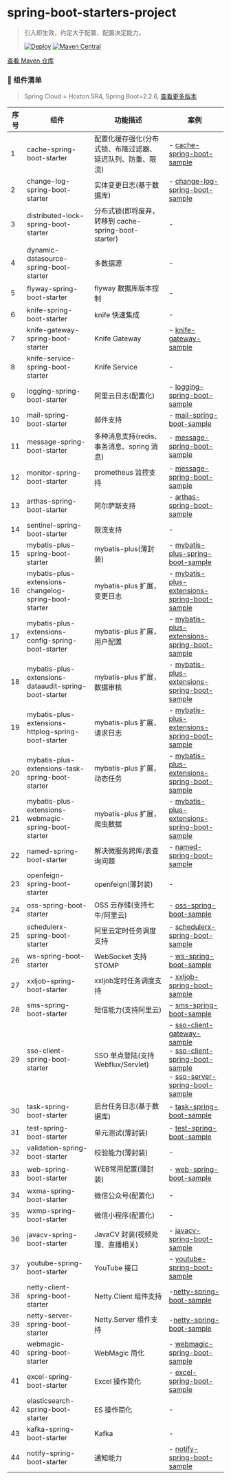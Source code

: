 # spring-boot-starters-project

> 引入即生效，约定大于配置，配置决定能力。
>
> [![Deploy](https://github.com/hocgin/spring-boot-starters-project/actions/workflows/deploy.yml/badge.svg?branch=v1.0.20)](https://github.com/hocgin/spring-boot-starters-project/actions/workflows/deploy.yml)
> [![Maven Central](https://maven-badges.herokuapp.com/maven-central/in.hocg.boot/spring-boot-starters-project/badge.svg)](https://search.maven.org/search?q=in.hocg.boot)


[查看 Maven 仓库](https://search.maven.org/search?q=in.hocg.boot)

### 🧾 组件清单

> Spring Cloud = Hoxton.SR4, Spring Boot=2.2.6, [查看更多版本](./spring-boot-dependencies/pom.xml)

| 序号   | 组件                                  | 功能描述                                     | 案例                                                                                                                                                                                                                                                                    |
|------|-------------------------------------|------------------------------------------|-----------------------------------------------------------------------------------------------------------------------------------------------------------------------------------------------------------------------------------------------------------------------|
| 1    | cache-spring-boot-starter           | 配置化缓存强化(分布式锁、布隆过滤器、延迟队列、防重、限流)           | - [cache-spring-boot-sample](./spring-boot-samples/cache-spring-boot-sample)                                                                                                                                                                                                                                                                     |
| 2    | change-log-spring-boot-starter      | 实体变更日志(基于数据库)                            | - [change-log-spring-boot-sample](./spring-boot-samples/change-log-spring-boot-sample)                                                                                                                                                                                |
| 3    | distributed-lock-spring-boot-starter | 分布式锁(即将废弃，转移到 cache-spring-boot-starter) | -                                                                                                                                                                                                                                                                     |
| 4    | dynamic-datasource-spring-boot-starter | 多数据源                                     | -                                                                                                                                                                                                                                                                     |
| 5    | flyway-spring-boot-starter          | flyway 数据库版本控制                           | -                                                                                                                                                                                                                                                                     |
| 6    | knife-spring-boot-starter           | knife 快速集成                               | -                                                                                                                                                                                                                                                                     |
| 7    | knife-gateway-spring-boot-starter   | Knife Gateway                            | - [knife-gateway-sample](./spring-boot-samples/knife-gateway-sample)                                                                                                                                                                                                  |
| 8    | knife-service-spring-boot-starter   | Knife Service                            | -                                                                                                                                                                                                                                                                     |
| 9    | logging-spring-boot-starter         | 阿里云日志(配置化)                               | - [logging-spring-boot-sample](./spring-boot-samples/logging-spring-boot-sample)                                                                                                                                                                                      |
| 10   | mail-spring-boot-starter            | 邮件支持                                     | - [mail-spring-boot-sample](./spring-boot-samples/mail-spring-boot-sample)                                                                                                                                                                                            |
| 11   | message-spring-boot-starter         | 多种消息支持(redis、事务消息、spring 消息)             | - [message-spring-boot-sample](./spring-boot-samples/message-spring-boot-sample)                                                                                                                                                                                      |
| 12   | monitor-spring-boot-starter         | prometheus 监控支持                          | - [message-spring-boot-sample](./spring-boot-samples/message-spring-boot-sample)                                                                                                                                                                                      |
| 13   | arthas-spring-boot-starter          | 阿尔萨斯支持                                   | -  [arthas-spring-boot-sample](./spring-boot-samples/arthas-spring-boot-sample)                                                                                                                                                                                                                                                                    |
| 14   | sentinel-spring-boot-starter        | 限流支持                                     | -                                                                                                                                                                                                                                                                     |
| 15   | mybatis-plus-spring-boot-starter    | mybatis-plus(薄封装)                        | - [mybatis-plus-spring-boot-sample](./spring-boot-samples/mybatis-plus-spring-boot-sample)                                                                                                                                                                            |
| 16   | mybatis-plus-extensions-changelog-spring-boot-starter  | mybatis-plus 扩展，变更日志                     | - [mybatis-plus-extensions-spring-boot-sample](./spring-boot-samples/mybatis-plus-extensions-spring-boot-sample)                                                                                                                                                                                                                                                                    |
| 17   | mybatis-plus-extensions-config-spring-boot-starter    | mybatis-plus 扩展，用户配置                     | -  [mybatis-plus-extensions-spring-boot-sample](./spring-boot-samples/mybatis-plus-extensions-spring-boot-sample)                                                                                                                                                                                                                                                                   |
| 18   | mybatis-plus-extensions-dataaudit-spring-boot-starter  | mybatis-plus 扩展，数据审核                     | - [mybatis-plus-extensions-spring-boot-sample](./spring-boot-samples/mybatis-plus-extensions-spring-boot-sample)                                                                                                                                                                                                                                                                    |
| 19   | mybatis-plus-extensions-httplog-spring-boot-starter    | mybatis-plus 扩展，请求日志                     | - [mybatis-plus-extensions-spring-boot-sample](./spring-boot-samples/mybatis-plus-extensions-spring-boot-sample)                                                                                                                                                                                                                                                                    |
| 20   | mybatis-plus-extensions-task-spring-boot-starter    | mybatis-plus 扩展，动态任务                     | -  [mybatis-plus-extensions-spring-boot-sample](./spring-boot-samples/mybatis-plus-extensions-spring-boot-sample)                                                                                                                                                                                                                                                                   |
| 21   | mybatis-plus-extensions-webmagic-spring-boot-starter   | mybatis-plus 扩展，爬虫数据                     | - [mybatis-plus-extensions-spring-boot-sample](./spring-boot-samples/mybatis-plus-extensions-spring-boot-sample)                                                                                                                                                                                                                                                                    |
| 22   | named-spring-boot-starter           | 解决微服务跨库/表查询问题                            | - [named-spring-boot-sample](./spring-boot-samples/named-spring-boot-sample)                                                                                                                                                                                          |
| 23   | openfeign-spring-boot-starter       | openfeign(薄封装)                           | -                                                                                                                                                                                                                                                                     |
| 24   | oss-spring-boot-starter             | OSS 云存储(支持七牛/阿里云)                        | - [oss-spring-boot-sample](./spring-boot-samples/oss-spring-boot-sample)                                                                                                                                                                                              |
| 25   | schedulerx-spring-boot-starter      | 阿里云定时任务调度支持                              | - [schedulerx-spring-boot-sample](./spring-boot-samples/schedulerx-spring-boot-sample)                                                                                                                                                                                                                                                                    |
| 26   | ws-spring-boot-starter              | WebSocket 支持 STOMP                       | -  [ws-spring-boot-sample](./spring-boot-samples/ws-spring-boot-sample)                                                                                                                                                                                                                                                                   |
| 27   | xxljob-spring-boot-starter          | xxljob定时任务调度支持                           | - [xxljob-spring-boot-sample](./spring-boot-samples/xxljob-spring-boot-sample)                                                                                                                                                                                        |
| 28   | sms-spring-boot-starter             | 短信能力(支持阿里云)                              | - [sms-spring-boot-sample](./spring-boot-samples/sms-spring-boot-sample)                                                                                                                                                                                              |
| 29   | sso-client-spring-boot-starter      | SSO 单点登陆(支持Webflux/Servlet)              | - [sso-client-gateway-sample](./spring-boot-samples/sso-client-gateway-sample) <br> - [sso-client-spring-boot-sample](./spring-boot-samples/sso-client-spring-boot-sample) <br> - [sso-server-spring-boot-sample](./spring-boot-samples/sso-server-spring-boot-sample) |
| 30   | task-spring-boot-starter            | 后台任务日志(基于数据库)                            | - [task-spring-boot-sample](./spring-boot-samples/task-spring-boot-sample)                                                                                                                                                                                            |
| 31   | test-spring-boot-starter            | 单元测试(薄封装)                                | - [test-spring-boot-sample](./spring-boot-samples/test-spring-boot-sample)                                                                                                                                                                                                                                                                    |
| 32   | validation-spring-boot-starter      | 校验能力(薄封装)                                | -                                                                                                                                                                                                                                                                     |
| 33   | web-spring-boot-starter             | WEB常用配置(薄封装)                             | - [web-spring-boot-sample](./spring-boot-samples/web-spring-boot-sample)                                                                                                                                                                                              |
| 34   | wxma-spring-boot-starter            | 微信公众号(配置化)                               | -                                                                                                                                                                                                                                                                     |
| 35   | wxmp-spring-boot-starter            | 微信小程序(配置化)                               | -                                                                                                                                                                                                                                                                     |
| 36   | javacv-spring-boot-starter          | JavaCV 封装(视频处理、直播相关)                     | - [javacv-spring-boot-sample](./spring-boot-samples/javacv-spring-boot-sample)                                                                                                                                                                                                                                                                    |
| 37   | youtube-spring-boot-starter         | YouTube 接口                               | - [youtube-spring-boot-sample](./spring-boot-samples/youtube-spring-boot-sample)                                                                                                                                                                                                                                                                    |
| 38   | netty-client-spring-boot-starter           | Netty.Client 组件支持                        | -[netty-spring-boot-sample](./spring-boot-samples/netty-spring-boot-sample)                                                                                                                                                                                                                                                                     |
| 39   | netty-server-spring-boot-starter           | Netty.Server 组件支持                        | -[netty-spring-boot-sample](./spring-boot-samples/netty-spring-boot-sample)                                                                                                                                                                                                                                                                     |
| 40   | webmagic-spring-boot-starter        | WebMagic 简化                              | - [webmagic-spring-boot-sample](./spring-boot-samples/webmagic-spring-boot-sample)                                                                                                                                                                                                                                                                    |
| 41   | excel-spring-boot-starter           | Excel 操作简化                               | - [excel-spring-boot-sample](./spring-boot-samples/excel-spring-boot-sample)                                                                                                                                                                                                                                                                    |
| 42   | elasticsearch-spring-boot-starter   | ES 操作简化                                  | -                                                                                                                                                                                                                                                                     |
| 43   | kafka-spring-boot-starter           | Kafka                                    | -                                                                                                                                                                                                                                                                     |
| 44   | notify-spring-boot-starter          | 通知能力                                     | - [notify-spring-boot-sample](./spring-boot-samples/notify-spring-boot-sample)                                                                                                                                                                                                                                                                    |
